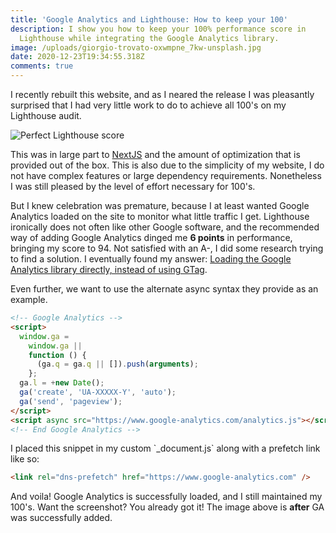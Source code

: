 ```yaml
---
title: 'Google Analytics and Lighthouse: How to keep your 100'
description: I show you how to keep your 100% performance score in
  Lighthouse while integrating the Google Analytics library.
image: /uploads/giorgio-trovato-oxwmpne_7kw-unsplash.jpg
date: 2020-12-23T19:34:55.318Z
comments: true
---
```


I recently rebuilt this website, and as I neared the release I was pleasantly surprised that I had very little work to do to achieve all 100's on my Lighthouse audit.

![Perfect Lighthouse score](/uploads/image.png)

This was in large part to [NextJS](https://nextjs.org/) and the amount of optimization that is provided out of the box. This is also due to the simplicity of my website, I do not have complex features or large dependency requirements. Nonetheless I was still pleased by the level of effort necessary for 100's.

But I knew celebration was premature, because I at least wanted Google Analytics loaded on the site to monitor what little traffic I get. Lighthouse ironically does not often like other Google software, and the recommended way of adding Google Analytics dinged me **6 points** in performance, bringing my score to 94. Not satisfied with an A-, I did some research trying to find a solution. I eventually found my answer: [Loading the Google Analytics library directly, instead of using GTag](https://developers.google.com/analytics/devguides/collection/analyticsjs/#alternative_async_tag).

Even further, we want to use the alternate async syntax they provide as an example.

```html
<!-- Google Analytics -->
<script>
  window.ga =
    window.ga ||
    function () {
      (ga.q = ga.q || []).push(arguments);
    };
  ga.l = +new Date();
  ga('create', 'UA-XXXXX-Y', 'auto');
  ga('send', 'pageview');
</script>
<script async src="https://www.google-analytics.com/analytics.js"></script>
<!-- End Google Analytics -->
```

I placed this snippet in my custom \`\_document.js\` along with a prefetch link like so:

```html
<link rel="dns-prefetch" href="https://www.google-analytics.com" />
```

And voila! Google Analytics is successfully loaded, and I still maintained my 100's. Want the screenshot? You already got it! The image above is **after** GA was successfully added.

